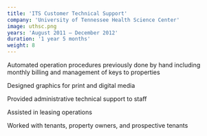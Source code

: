 ```yaml
---
title: 'ITS Customer Technical Support'
company: 'University of Tennessee Health Science Center'
image: uthsc.png
years: 'August 2011 – December 2012'
duration: '1 year 5 months'
weight: 8
---
```


Automated operation procedures previously done by hand including monthly billing and management of keys to properties

Designed graphics for print and digital media

Provided administrative technical support to staff

Assisted in leasing operations

Worked with tenants, property owners, and prospective tenants